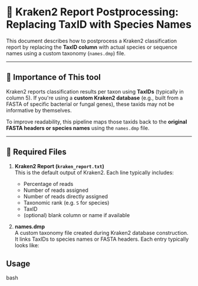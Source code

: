 # 🧬 Kraken2 Report Postprocessing: Replacing TaxID with Species Names

This document describes how to postprocess a Kraken2 classification report by replacing the **TaxID column** with actual species or sequence names using a custom taxonomy (`names.dmp`) file.

---

## 📄 Importance of This tool 

Kraken2 reports classification results per taxon using **TaxIDs** (typically in column 5). If you're using a **custom Kraken2 database** (e.g., built from a FASTA of specific bacterial or fungal genes), these taxids may not be informative by themselves.

To improve readability, this pipeline maps those taxids back to the **original FASTA headers or species names** using the `names.dmp` file.

---

## 📁 Required Files

1. **Kraken2 Report (`kraken_report.txt`)**  
   This is the default output of Kraken2. Each line typically includes:
   - Percentage of reads
   - Number of reads assigned
   - Number of reads directly assigned
   - Taxonomic rank (e.g. `S` for species)
   - TaxID
   - (optional) blank column or name if available

2. **names.dmp**  
   A custom taxonomy file created during Kraken2 database construction. It links TaxIDs to species names or FASTA headers. Each entry typically looks like:


## Usage

bash 
